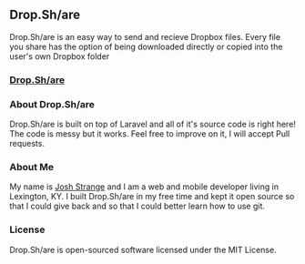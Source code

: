 ## Drop.Sh/are

Drop.Sh/are is an easy way to send and recieve Dropbox files. Every file you share has the option of being downloaded directly or copied into the user's own Dropbox folder

### [Drop.Sh/are](http://drop.sh/are)

### About Drop.Sh/are

Drop.Sh/are is built on top of Laravel and all of it's source code is right here! The code is messy but it works. Feel free to improve on it, I will accept Pull requests.

### About Me

My name is [Josh Strange](http://josh.vc) and I am a web and mobile developer living in Lexington, KY. I built Drop.Sh/are in my free time and kept it open source so that I could give back and so that I could better learn how to use git. 

### License

Drop.Sh/are is open-sourced software licensed under the MIT License.